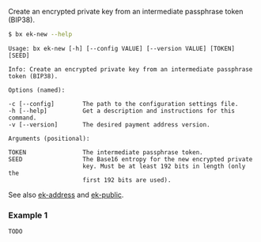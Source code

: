Create an encrypted private key from an intermediate passphrase token (BIP38).
```sh
$ bx ek-new --help
```
```
Usage: bx ek-new [-h] [--config VALUE] [--version VALUE] [TOKEN] [SEED] 

Info: Create an encrypted private key from an intermediate passphrase    
token (BIP38).                                                           

Options (named):

-c [--config]        The path to the configuration settings file.        
-h [--help]          Get a description and instructions for this command.
-v [--version]       The desired payment address version.                

Arguments (positional):

TOKEN                The intermediate passphrase token.                  
SEED                 The Base16 entropy for the new encrypted private    
                     key. Must be at least 192 bits in length (only the  
                     first 192 bits are used).
```
See also [ek-address](bx-ek-address) and [ek-public](bx-ek-public).
### Example 1
```sh
TODO
```